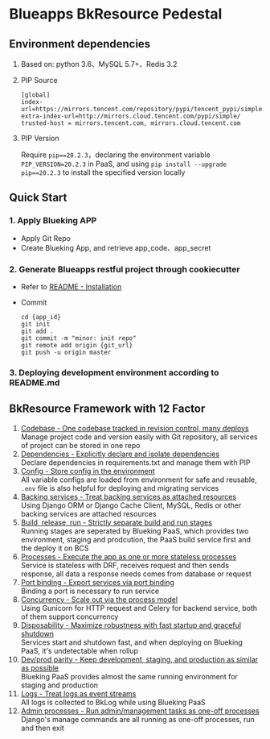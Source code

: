 # Blueapps BkResource Pedestal

## Environment dependencies

1. Based on: python 3.6、MySQL 5.7+、Redis 3.2

2. PIP Source 
    ```
    [global]
    index-url=https://mirrors.tencent.com/repository/pypi/tencent_pypi/simple
    extra-index-url=http://mirrors.cloud.tencent.com/pypi/simple/
    trusted-host = mirrors.tencent.com, mirrors.cloud.tencent.com
    ```   

3. PIP Version

    Require `pip==20.2.3`，declaring the environment variable `PIP_VERSION=20.2.3` in PaaS, and using `pip install --upgrade pip==20.2.3` to install the specified version locally

## Quick Start

### 1. Apply Blueking APP

- Apply Git Repo
- Create Blueking App, and retrieve app_code、app_secret

### 2. Generate Blueapps restful project through cookiecutter

- Refer to [README - Installation](../readme.md#installation)

- Commit
    ```
    cd {app_id}
    git init
    git add .
    git commit -m "minor: init repo"
    git remote add origin {git_url}
    git push -u origin master
    ```

### 3. Deploying development environment according to README.md

## BkResource Framework with 12 Factor

1. [Codebase - One codebase tracked in revision control, many deploys](https://12factor.net/codebase)   
    Manage project code and version easily with Git repository, all services of project can be stored in one repo
2. [Dependencies - Explicitly declare and isolate dependencies](https://12factor.net/dependencies)   
    Declare dependencies in requirements.txt and manage them with PIP
3. [Config - Store config in the environment](https://12factor.net/config)   
    All variable configs are loaded from environment for safe and reusable, `.env` file is also helpful for deploying and migrating services
4. [Backing services - Treat backing services as attached resources](https://12factor.net/backing-services)   
    Using Django ORM or Django Cache Client, MySQL, Redis or other backing services are attached resources
5. [Build, release, run - Strictly separate build and run stages](https://12factor.net/build-release-run)   
    Running stages are seperated by Blueking PaaS, which provides two environment, staging and prodcution, the PaaS build service first and the deploy it on BCS
6. [Processes - Execute the app as one or more stateless processes](https://12factor.net/processes)   
    Service is stateless with DRF, receives request and then sends response, all data a response needs comes from database or request
7. [Port binding - Export services via port binding](https://12factor.net/port-binding)   
    Binding a port is necessary to run service
8. [Concurrency - Scale out via the process model](https://12factor.net/concurrency)    
    Using Gunicorn for HTTP request and Celery for backend service, both of them support concurrency
9. [Disposability - Maximize robustness with fast startup and graceful shutdown](https://12factor.net/disposability)    
    Services start and shutdown fast, and when deploying on Blueking PaaS, it's undetectable when rollup
10. [Dev/prod parity - Keep development, staging, and production as similar as possible](https://12factor.net/dev-prod-parity)    
    Blueking PaaS provides almost the same running environment for staging and production
11. [Logs - Treat logs as event streams](https://12factor.net/logs)      
    All logs is collected to BkLog while using Blueking PaaS
12. [Admin processes - Run admin/management tasks as one-off processes](https://12factor.net/admin-processes)   
    Django's manage commands are all running as one-off processes, run and then exit
